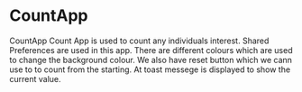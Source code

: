 # CountApp
CountApp
Count App is used to count any individuals interest.
Shared Preferences are used in this app.
There are different colours which are used to change the background colour.
We also have reset button which we cann use to to count from the starting.
At toast messege is displayed to show the current value.
